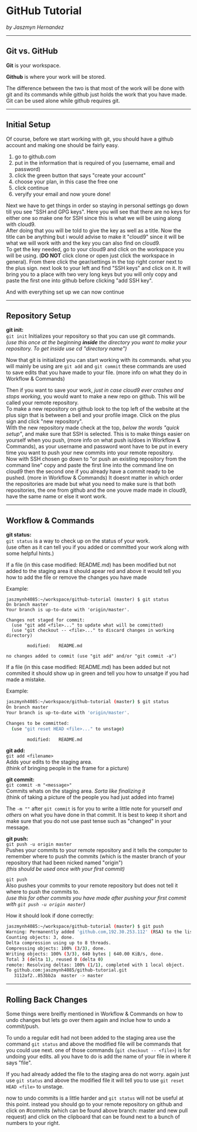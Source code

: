 # GitHub Tutorial

_by Jaszmyn Hernandez_

---
## Git vs. GitHub

**Git** is your workspace.

**Github** is where your work will be stored.

The difference between the two is that most of the work will be done with git and its commands while github just holds the work that you have made. Git can be used alone while github requires git.


---
## Initial Setup

Of course, before we start working with git, you should have a github account and making one should be fairly easy.
1. go to github.com
2. put in the information that is required of you (username, email and password)
3. click the green button that says "create your account"
4. choose your plan, in this case the free one
5. click continue 
6. veryify your email and now youre done!

Next we have to get things in order so staying in personal settings go down till you see "SSH and GPG keys". Here you will see that there are no keys for either one so make one for SSH since this is what we will be using along with cloud9.   
After doing that you will be told to give the key as well as a title. Now the title can be anything but i would advise to make it "cloud9" since it will be what we will work with and the key you can also find on cloud9.  
To get the key needed, go to your cloud9 and click on the workspace you will be using. (**DO NOT** click clone or open just click the workspace in general). From there click the gear/settings in the top right corner next to the plus sign. next look to your left and find "SSH keys" and click on it. It will bring you to a place with two very long keys but you will only copy and paste the first one into github before clicking "add SSH key".

And with everything set up we can now continue


---
## Repository Setup

**git init:**  
`git init`
Initializes your repository so that you can use git commands.  
_(use this once at the beginning **inside** the directory you want to make your repository. To get inside use cd "directory name")_

Now that git is initialized you can start working with its commands. what you will mainly be using are `git add` and `git commit` these commands are used to save edits that you have made to your file. (more info on what they do in  Workflow & Commands)

Then if you want to save your work, _just in case cloud9 ever crashes and stops working_, you would want to make a new repo on github. This will be called your remote repository.  
To make a new repository on github look to the top left of the website at the plus sign that is between a bell and your profile image. Click on the plus sign and click "new repository".  
With the new repository made check at the top, _below the words "quick setup"_, and make sure that SSH is selected. This is to make things easier on yourself when you push, (more info on what push is/does in  Workflow & Commands), as your username and password wont have to be put in every time you want to push your new commits into your remote repository.  
Now with SSH chosen go down to "or push an existing repository from the command line" copy and paste the first line into the command line on cloud9 then the second one if you already have a commit ready to be pushed. (more in Workflow & Commands)
It doesnt matter in which order the repositories are made but what you need to make sure is that both repositories, the one from github and the one youve made made in cloud9, have the same name or else it wont work.


---
## Workflow & Commands

**git status:**  
`git status` is a way to check up on the status of your work.  
(use often as it can tell you if you added or committed your work along with some helpful hints.)

If a file (in this case modified:   README.md) has been modified but not added to the staging area it should apear red and above it would tell you how to add the file or remove the changes you have made

Example:
``` 
jaszmynh4085:~/workspace/github-tutorial (master) $ git status
On branch master
Your branch is up-to-date with 'origin/master'.

Changes not staged for commit:
  (use "git add <file>..." to update what will be committed)
  (use "git checkout -- <file>..." to discard changes in working directory)

        modified:   README.md

no changes added to commit (use "git add" and/or "git commit -a")
```

If a file (in this case modified:   README.md) has been added but not commited it should show up in green and tell you how to unsatge if you had made a mistake. 

Example:
```bash
jaszmynh4085:~/workspace/github-tutorial (master) $ git status
On branch master
Your branch is up-to-date with 'origin/master'.

Changes to be committed:
  (use "git reset HEAD <file>..." to unstage)

        modified:   README.md
```

**git add:**  
`git add <filename>`  
Adds your edits to the staging area.  
(think of bringing people in the frame for a picture)


**git commit:**  
`git commit -m "<message>"`  
Commits whats on the staging area. _Sorta like finalizing it_  
(think of taking a picture of the people you had just added into frame)

The `-m ""` after `git commit` is for you to write a little note for yourself _and others_ on what you have done in that commit. It is best to keep it short and make sure that you do not use past tense such as "changed" in your message.


**git push:**  
`git push -u origin master`  
Pushes your commits to your remote repository and it tells the computer to remember where to push the commits (which is the master branch of your repository that had been nicked named "origin")  
_(this should be used once with your first commit)_

`git push`  
Also pushes your commits to your remote repository but does not tell it where to push the commits to.  
_(use this for other commits you have made after pushing your first commit with `git push -u origin master`)_

How it should look if done correctly:
``` bash
jaszmynh4085:~/workspace/github-tutorial (master) $ git push
Warning: Permanently added 'github.com,192.30.253.112' (RSA) to the list of known hosts.
Counting objects: 3, done.
Delta compression using up to 8 threads.
Compressing objects: 100% (3/3), done.
Writing objects: 100% (3/3), 640 bytes | 640.00 KiB/s, done.
Total 3 (delta 1), reused 0 (delta 0)
remote: Resolving deltas: 100% (1/1), completed with 1 local object.
To github.com:jaszmynh4085/github-tutorial.git
   3112af2..853bb2a  master -> master
```

---
## Rolling Back Changes

Some things were breifly mentioned in Workflow & Commands on how to undo changes but lets go over them again and inclue how to undo a commit/push. 

To undo a regular edit had not been added to the staging area use the command `git status` and above the modified file will be commands that you could use next. one of those commands (`git checkout -- <file>`) is for undoing your edits. all you have to do is add the name of your file in where it says "file".

If you had already added the file to the staging area do not worry. again just use `git status` and above the modified file it will tell you to use `git reset HEAD <file>` to unstage. 

now to undo commits is a little harder and `git status` will not be useful at this point. instead you should go to your remote repository on github and click on #commits (which can be found above branch: master and new pull request) and click on the clipboard that can be found next to a bunch of numbers to your right.